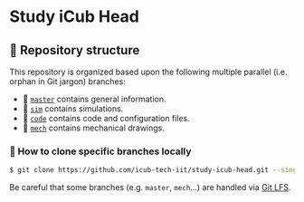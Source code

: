 Study iCub Head
===============

## 🌿 Repository structure
This repository is organized based upon the following multiple parallel (i.e. orphan in Git jargon) branches:
- 🔘 [`master`](../../tree/master) contains general information.
- 🔘 [`sim`](../../tree/sim) contains simulations.
- 🔘 [`code`](../../tree/code) contains code and configuration files.
- 🔘 [`mech`](../../tree/mech) contains mechanical drawings.

### 🔽 How to clone specific branches locally
```sh
$ git clone https://github.com/icub-tech-iit/study-icub-head.git --single-branch --branch <branch-name>
```

Be careful that some branches (e.g. `master`, `mech`...) are handled via [Git LFS](https://help.github.com/en/articles/installing-git-large-file-storage).
